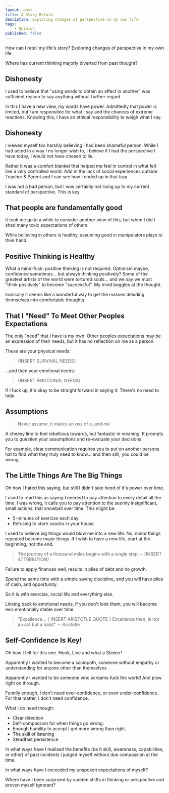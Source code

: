 ```yaml
---
layout: post
title: A Story Retold
desciption: Exploring changes of perspective in my own life
tags:
    - Opinion
published: false
---
```


How can I retell my life's story? Exploring changes of perspective in my own life

Where has current thinking majorly diverted from past thought?

## Dishonesty

I used to believe that "using words to obtain an affect in another" was sufficient reason to say anything without further regard.

In this I have a new view, my words have power. Admittedly that power is limited, but I am responsible for what I say and the chances of extreme reactions. Knowing this, I have an ethical responsibility to weigh what I say.

## Dishonesty
I viewed myself too harshly believing I had been shameful person. While I had acted in a way I no longer wish to, I believe if I had the perspective I have today, I would not have chosen to lie.

Rather it was a comfort blanket that helped me feel in control in what felt like a very controlled world. Add in the lack of social experiences outside Teacher & Parent and I can see how I ended up in that trap.

I was not a bad person, but I was certainly not living up to my current standard of perspective. This is key.

## That people are fundamentally good

It took me quite a while to consider another view of this, but when I did I shed many toxic expectations of others.

While believing in others is healthy, assuming good in manipulators plays to their hand.

## Positive Thinking is Healthy
What a mind-fuck: positive thinking is not required. Optimism maybe, confidence sometimes... but always thinking positively? Some of the greatest artists of the world were tortured souls... and we say we must "think positively" to become "successful". My mind boggles at the thought.

Ironically it seems like a wonderful way to get the masses deluding themselves into comfortable thoughts.

## That I "Need" To Meet Other Peoples Expectations

The only "need" that I have is my own. Other peoples expectations may be an expression of their needs, but it has no reflection on me as a person.

These are your physical needs:
> {INSERT SURVIVAL NEEDS}

...and then your emotional needs:
> {INSERT EMOTIONAL NEEDS}

If I fuck up, it's okay to be straight forward in saying it. There's no need to hide.

## Assumptions
> Never assume,
> it makes an _ass_ of _u_, and _me_ 

A cheesy line to feel rebellious towards, but fantastic in meaning. It prompts you to question your assumptions and re-evaluate your decisions.

For example, clear communication requires you to put on another persons hat to find what they truly need to know... and then still, you could be wrong.

## The Little Things Are The Big Things
Oh how I hated this saying, but still I didn't take heed of it's power over time. 

I used to read this as saying I needed to pay attention to every detail all the time. I was wrong, it calls you to pay attention to the seemly insignificant, small actions, that snowball over time. This might be:
 - 5-minutes of exercise each day. 
 - Refusing to store snacks in your house.

I used to believe big things would blow me into a new life. No, minor things repeated become major things. If I wish to have a new life, start at the beginning, not the end. 

> The journey of a thousand miles begins with a single step
> -- {INSERT ATTRIBUTION}

Failure to apply finances well, results in piles of debt and no growth.

Spend the same time with a simple saving discipline, and you will have piles of cash, and opportunity.

So it is with exercise, social life and everything else.

Linking back to emotional needs, if you don't look them, you will become less emotionally stable over time.

> "Excellence... { INSERT ARISTOTLE QUOTE }
> Excellence then, is not an act but a habit"
> -- Aristotle

## Self-Confidence Is Key!
Oh how I fell for this one. Hook, Line and what a Stinker! 

Apparently I wanted to become a sociopath, someone without empathy or understanding for anyone other than themselves.

Apparently I wanted to be someone who screams fuck the world! And plow right on through.

Funnily enough, I don't need over-confidence, or even under-confidence. For that matter, I don't need confidence.

What I do need though:
 - Clear direction
 - Self-compassion for when things go wrong. 
 - Enough humility to accept I get more wrong than right.
 - The skill of listening
 - Steadfast persistence

In what ways have I realised the benefits (be it skill, awareness, capabilities, or other) of past incidents I judged myself without due compassion at the time.

In what ways have I exceeded my unspoken expectations of myself?

Where have I been surprised by sudden shifts in thinking or perspective and proven myself ignorant?